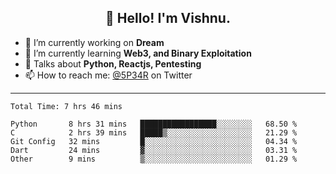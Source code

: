 <h2 align="center">👋 Hello! I'm Vishnu.</h2>


- 🔭 I’m currently working on **Dream**
- 🌱 I’m currently learning **Web3, and Binary Exploitation**
- 💬 Talks about **Python, Reactjs, Pentesting**
- 📫 How to reach me: [@5P34R](https://twitter.com/Vishnu27302693) on Twitter

---
<!--START_SECTION:waka-->

```text
Total Time: 7 hrs 46 mins

Python       8 hrs 31 mins   █████████████████░░░░░░░░   68.50 %
C            2 hrs 39 mins   █████▒░░░░░░░░░░░░░░░░░░░   21.29 %
Git Config   32 mins         █░░░░░░░░░░░░░░░░░░░░░░░░   04.34 %
Dart         24 mins         ▓░░░░░░░░░░░░░░░░░░░░░░░░   03.31 %
Other        9 mins          ▒░░░░░░░░░░░░░░░░░░░░░░░░   01.29 %
```

<!--END_SECTION:waka-->
